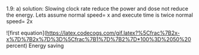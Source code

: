 1.9: a)
solution:
Slowing clock rate reduce the power and dose not reduce the energy. 
Lets assume normal speed= x and execute time is twice normal speed= 2x 

![first equation](https://latex.codecogs.com/gif.latex?%5Cfrac%7B2x-x%7D%7B2x%7D%3D%5Cfrac%7B1%7D%7B2%7D*100%3D%2050%20 percent)  Energy saving
        
          
